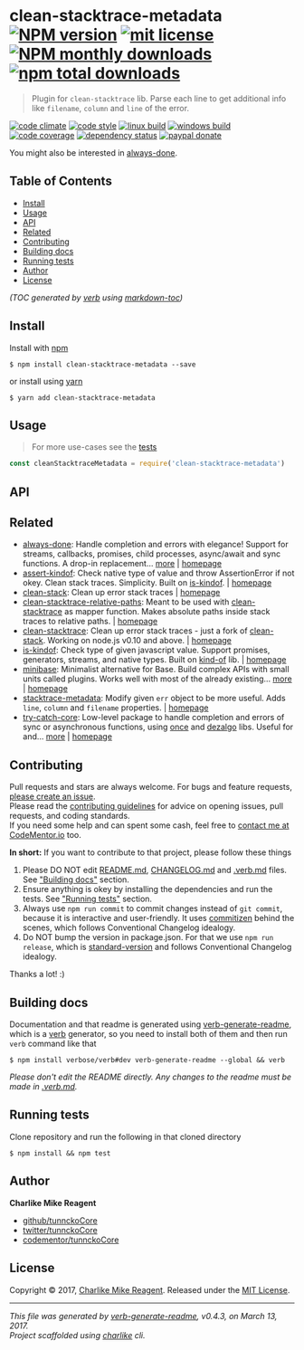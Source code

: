 # clean-stacktrace-metadata [![NPM version](https://img.shields.io/npm/v/clean-stacktrace-metadata.svg?style=flat)](https://www.npmjs.com/package/clean-stacktrace-metadata) [![mit license][license-img]][license-url] [![NPM monthly downloads](https://img.shields.io/npm/dm/clean-stacktrace-metadata.svg?style=flat)](https://npmjs.org/package/clean-stacktrace-metadata) [![npm total downloads][downloads-img]][downloads-url]

> Plugin for `clean-stacktrace` lib. Parse each line to get additional info like `filename`, `column` and `line` of the error.

[![code climate][codeclimate-img]][codeclimate-url] 
[![code style][standard-img]][standard-url] 
[![linux build][travis-img]][travis-url] 
[![windows build][appveyor-img]][appveyor-url] 
[![code coverage][coverage-img]][coverage-url] 
[![dependency status][david-img]][david-url]
[![paypal donate][paypalme-img]][paypalme-url] 

You might also be interested in [always-done](https://github.com/hybridables/always-done#readme).

## Table of Contents
- [Install](#install)
- [Usage](#usage)
- [API](#api)
- [Related](#related)
- [Contributing](#contributing)
- [Building docs](#building-docs)
- [Running tests](#running-tests)
- [Author](#author)
- [License](#license)

_(TOC generated by [verb](https://github.com/verbose/verb) using [markdown-toc](https://github.com/jonschlinkert/markdown-toc))_

## Install
Install with [npm](https://www.npmjs.com/)

```
$ npm install clean-stacktrace-metadata --save
```

or install using [yarn](https://yarnpkg.com)

```
$ yarn add clean-stacktrace-metadata
```

## Usage
> For more use-cases see the [tests](test.js)

```js
const cleanStacktraceMetadata = require('clean-stacktrace-metadata')
```

## API

## Related
- [always-done](https://www.npmjs.com/package/always-done): Handle completion and errors with elegance! Support for streams, callbacks, promises, child processes, async/await and sync functions. A drop-in replacement… [more](https://github.com/hybridables/always-done#readme) | [homepage](https://github.com/hybridables/always-done#readme "Handle completion and errors with elegance! Support for streams, callbacks, promises, child processes, async/await and sync functions. A drop-in replacement for [async-done][] - pass 100% of its tests plus more")
- [assert-kindof](https://www.npmjs.com/package/assert-kindof): Check native type of value and throw AssertionError if not okey. Clean stack traces. Simplicity. Built on [is-kindof][]. | [homepage](https://github.com/tunnckocore/assert-kindof#readme "Check native type of value and throw AssertionError if not okey. Clean stack traces. Simplicity. Built on [is-kindof][].")
- [clean-stack](https://www.npmjs.com/package/clean-stack): Clean up error stack traces | [homepage](https://github.com/sindresorhus/clean-stack#readme "Clean up error stack traces")
- [clean-stacktrace-relative-paths](https://www.npmjs.com/package/clean-stacktrace-relative-paths): Meant to be used with [clean-stacktrace][] as mapper function. Makes absolute paths inside stack traces to relative paths. | [homepage](https://github.com/tunnckocore/clean-stacktrace-relative-paths#readme "Meant to be used with [clean-stacktrace][] as mapper function. Makes absolute paths inside stack traces to relative paths.")
- [clean-stacktrace](https://www.npmjs.com/package/clean-stacktrace): Clean up error stack traces - just a fork of [clean-stack][]. Working on node.js v0.10 and above. | [homepage](https://github.com/tunnckocore/clean-stacktrace#readme "Clean up error stack traces - just a fork of [clean-stack][]. Working on node.js v0.10 and above.")
- [is-kindof](https://www.npmjs.com/package/is-kindof): Check type of given javascript value. Support promises, generators, streams, and native types. Built on [kind-of][] lib. | [homepage](https://github.com/tunnckocore/is-kindof#readme "Check type of given javascript value. Support promises, generators, streams, and native types. Built on [kind-of][] lib.")
- [minibase](https://www.npmjs.com/package/minibase): Minimalist alternative for Base. Build complex APIs with small units called plugins. Works well with most of the already existing… [more](https://github.com/node-minibase/minibase#readme) | [homepage](https://github.com/node-minibase/minibase#readme "Minimalist alternative for Base. Build complex APIs with small units called plugins. Works well with most of the already existing [base][] plugins.")
- [stacktrace-metadata](https://www.npmjs.com/package/stacktrace-metadata): Modify given `err` object to be more useful. Adds `line`, `column` and `filename` properties. | [homepage](https://github.com/tunnckocore/stacktrace-metadata#readme "Modify given `err` object to be more useful. Adds `line`, `column` and `filename` properties.")
- [try-catch-core](https://www.npmjs.com/package/try-catch-core): Low-level package to handle completion and errors of sync or asynchronous functions, using [once][] and [dezalgo][] libs. Useful for and… [more](https://github.com/hybridables/try-catch-core#readme) | [homepage](https://github.com/hybridables/try-catch-core#readme "Low-level package to handle completion and errors of sync or asynchronous functions, using [once][] and [dezalgo][] libs. Useful for and used in higher-level libs such as [always-done][] to handle completion of anything.")

## Contributing
Pull requests and stars are always welcome. For bugs and feature requests, [please create an issue](https://github.com/tunnckoCore/clean-stacktrace-metadata/issues/new).  
Please read the [contributing guidelines](CONTRIBUTING.md) for advice on opening issues, pull requests, and coding standards.  
If you need some help and can spent some cash, feel free to [contact me at CodeMentor.io](https://www.codementor.io/tunnckocore?utm_source=github&utm_medium=button&utm_term=tunnckocore&utm_campaign=github) too.

**In short:** If you want to contribute to that project, please follow these things

1. Please DO NOT edit [README.md](README.md), [CHANGELOG.md](CHANGELOG.md) and [.verb.md](.verb.md) files. See ["Building docs"](#building-docs) section.
2. Ensure anything is okey by installing the dependencies and run the tests. See ["Running tests"](#running-tests) section.
3. Always use `npm run commit` to commit changes instead of `git commit`, because it is interactive and user-friendly. It uses [commitizen][] behind the scenes, which follows Conventional Changelog idealogy.
4. Do NOT bump the version in package.json. For that we use `npm run release`, which is [standard-version][] and follows Conventional Changelog idealogy.

Thanks a lot! :)

## Building docs
Documentation and that readme is generated using [verb-generate-readme][], which is a [verb][] generator, so you need to install both of them and then run `verb` command like that

```
$ npm install verbose/verb#dev verb-generate-readme --global && verb
```

_Please don't edit the README directly. Any changes to the readme must be made in [.verb.md](.verb.md)._

## Running tests
Clone repository and run the following in that cloned directory

```
$ npm install && npm test
```

## Author
**Charlike Mike Reagent**

+ [github/tunnckoCore](https://github.com/tunnckoCore)
+ [twitter/tunnckoCore](https://twitter.com/tunnckoCore)
+ [codementor/tunnckoCore](https://codementor.io/tunnckoCore)

## License
Copyright © 2017, [Charlike Mike Reagent](https://i.am.charlike.online). Released under the [MIT License](LICENSE).

***

_This file was generated by [verb-generate-readme](https://github.com/verbose/verb-generate-readme), v0.4.3, on March 13, 2017._  
_Project scaffolded using [charlike][] cli._

[always-done]: https://github.com/hybridables/always-done
[async-done]: https://github.com/gulpjs/async-done
[base]: https://github.com/node-base/base
[charlike]: https://github.com/tunnckocore/charlike
[clean-stack]: https://github.com/sindresorhus/clean-stack
[clean-stacktrace]: https://github.com/tunnckocore/clean-stacktrace
[commitizen]: https://github.com/commitizen/cz-cli
[dezalgo]: https://github.com/npm/dezalgo
[is-kindof]: https://github.com/tunnckocore/is-kindof
[kind-of]: https://github.com/jonschlinkert/kind-of
[once]: https://github.com/isaacs/once
[standard-version]: https://github.com/conventional-changelog/standard-version
[verb-generate-readme]: https://github.com/verbose/verb-generate-readme
[verb]: https://github.com/verbose/verb

[license-url]: https://www.npmjs.com/package/clean-stacktrace-metadata
[license-img]: https://img.shields.io/npm/l/clean-stacktrace-metadata.svg

[downloads-url]: https://www.npmjs.com/package/clean-stacktrace-metadata
[downloads-img]: https://img.shields.io/npm/dt/clean-stacktrace-metadata.svg

[codeclimate-url]: https://codeclimate.com/github/tunnckoCore/clean-stacktrace-metadata
[codeclimate-img]: https://img.shields.io/codeclimate/github/tunnckoCore/clean-stacktrace-metadata.svg

[travis-url]: https://travis-ci.org/tunnckoCore/clean-stacktrace-metadata
[travis-img]: https://img.shields.io/travis/tunnckoCore/clean-stacktrace-metadata/master.svg?label=linux

[appveyor-url]: https://ci.appveyor.com/project/tunnckoCore/clean-stacktrace-metadata
[appveyor-img]: https://img.shields.io/appveyor/ci/tunnckoCore/clean-stacktrace-metadata/master.svg?label=windows

[coverage-url]: https://codecov.io/gh/tunnckoCore/clean-stacktrace-metadata
[coverage-img]: https://img.shields.io/codecov/c/github/tunnckoCore/clean-stacktrace-metadata/master.svg

[david-url]: https://david-dm.org/tunnckoCore/clean-stacktrace-metadata
[david-img]: https://img.shields.io/david/tunnckoCore/clean-stacktrace-metadata.svg

[standard-url]: https://github.com/feross/standard
[standard-img]: https://img.shields.io/badge/code%20style-standard-brightgreen.svg

[paypalme-url]: https://www.paypal.me/tunnckoCore
[paypalme-img]: https://img.shields.io/badge/paypal-donate-brightgreen.svg

